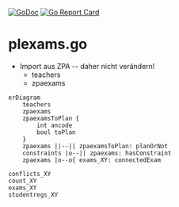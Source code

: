 [![GoDoc](https://godoc.org/github.com/obcode/plexams.go?status.svg)](https://godoc.org/github.com/obcode/plexams.go)
[![Go Report Card](https://goreportcard.com/badge/github.com/obcode/plexams.go)](https://goreportcard.com/report/github.com/obcode/plexams.go)

# plexams.go

- Import aus ZPA -- daher nicht verändern!
  - teachers
  - zpaexams

```mermaid
erDiagram
    teachers
    zpaexams
    zpaexamsToPlan {
        int ancode
        bool toPlan
    }
    zpaexams ||--|| zpaexamsToPlan: planOrNot
    constraints |o--|| zpaexams: hasConstraint
    zpaexams |o--o{ exams_XY: connectedExam
```

    conflicts_XY
    count_XY
    exams_XY
    studentregs_XY
